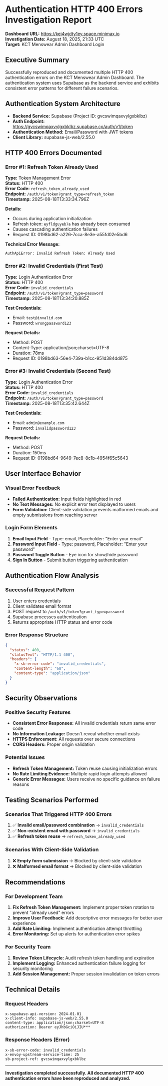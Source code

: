 # Authentication HTTP 400 Errors Investigation Report

**Dashboard URL:** https://kei4wjdty1ey.space.minimax.io  
**Investigation Date:** August 18, 2025, 21:33 UTC  
**Target:** KCT Menswear Admin Dashboard Login

## Executive Summary

Successfully reproduced and documented multiple HTTP 400 authentication errors on the KCT Menswear Admin Dashboard. The authentication system uses Supabase as the backend service and exhibits consistent error patterns for different failure scenarios.

## Authentication System Architecture

- **Backend Service:** Supabase (Project ID: gvcswimqaxvylgxbklbz)
- **Auth Endpoint:** https://gvcswimqaxvylgxbklbz.supabase.co/auth/v1/token
- **Authentication Method:** Email/Password with JWT tokens
- **Client Library:** supabase-js-web/2.55.0

## HTTP 400 Errors Documented

### Error #1: Refresh Token Already Used
**Type:** Token Management Error  
**Status:** HTTP 400  
**Error Code:** `refresh_token_already_used`  
**Endpoint:** `/auth/v1/token?grant_type=refresh_token`  
**Timestamp:** 2025-08-18T13:33:34.796Z

**Details:**
- Occurs during application initialization
- Refresh token: `eyfldguyeb7a` has already been consumed
- Causes cascading authentication failures
- Request ID: 0198bd62-a226-7cca-8e3e-a55fd02e5bd6

**Technical Error Message:**
```
AuthApiError: Invalid Refresh Token: Already Used
```

### Error #2: Invalid Credentials (First Test)
**Type:** Login Authentication Error  
**Status:** HTTP 400  
**Error Code:** `invalid_credentials`  
**Endpoint:** `/auth/v1/token?grant_type=password`  
**Timestamp:** 2025-08-18T13:34:20.885Z

**Test Credentials:**
- Email: `test@invalid.com`
- Password: `wrongpassword123`

**Request Details:**
- Method: POST
- Content-Type: application/json;charset=UTF-8
- Duration: 78ms
- Request ID: 0198bd63-56e4-739a-b1cc-951d384dd875

### Error #3: Invalid Credentials (Second Test)
**Type:** Login Authentication Error  
**Status:** HTTP 400  
**Error Code:** `invalid_credentials`  
**Endpoint:** `/auth/v1/token?grant_type=password`  
**Timestamp:** 2025-08-18T13:35:42.644Z

**Test Credentials:**
- Email: `admin@example.com`
- Password: `invalidpassword123`

**Request Details:**
- Method: POST
- Duration: 150ms
- Request ID: 0198bd64-9649-7ec8-8c1b-4954f65c5643

## User Interface Behavior

### Visual Error Feedback
- **Failed Authentication:** Input fields highlighted in red
- **No Text Messages:** No explicit error text displayed to users
- **Form Validation:** Client-side validation prevents malformed emails and empty submissions from reaching server

### Login Form Elements
1. **Email Input Field** - Type: email, Placeholder: "Enter your email"
2. **Password Input Field** - Type: password, Placeholder: "Enter your password"
3. **Password Toggle Button** - Eye icon for show/hide password
4. **Sign In Button** - Submit button triggering authentication

## Authentication Flow Analysis

### Successful Request Pattern
1. User enters credentials
2. Client validates email format
3. POST request to `/auth/v1/token?grant_type=password`
4. Supabase processes authentication
5. Returns appropriate HTTP status and error code

### Error Response Structure
```json
{
  "status": 400,
  "statusText": "HTTP/1.1 400",
  "headers": {
    "x-sb-error-code": "invalid_credentials",
    "content-length": "68",
    "content-type": "application/json"
  }
}
```

## Security Observations

### Positive Security Features
- **Consistent Error Responses:** All invalid credentials return same error code
- **No Information Leakage:** Doesn't reveal whether email exists
- **HTTPS Enforcement:** All requests over secure connections
- **CORS Headers:** Proper origin validation

### Potential Issues
- **Refresh Token Management:** Token reuse causing initialization errors
- **No Rate Limiting Evidence:** Multiple rapid login attempts allowed
- **Generic Error Messages:** Users receive no specific guidance on failure reasons

## Testing Scenarios Performed

### Scenarios That Triggered HTTP 400 Errors
1. ✅ **Invalid email/password combination** → `invalid_credentials`
2. ✅ **Non-existent email with password** → `invalid_credentials`
3. ✅ **Refresh token reuse** → `refresh_token_already_used`

### Scenarios With Client-Side Validation
1. ❌ **Empty form submission** → Blocked by client-side validation
2. ❌ **Malformed email format** → Blocked by client-side validation

## Recommendations

### For Development Team
1. **Fix Refresh Token Management:** Implement proper token rotation to prevent "already used" errors
2. **Improve User Feedback:** Add descriptive error messages for better user experience
3. **Add Rate Limiting:** Implement authentication attempt throttling
4. **Error Monitoring:** Set up alerts for authentication error spikes

### For Security Team
1. **Review Token Lifecycle:** Audit refresh token handling and expiration
2. **Implement Logging:** Enhanced authentication failure logging for security monitoring
3. **Add Session Management:** Proper session invalidation on token errors

## Technical Details

### Request Headers
```
x-supabase-api-version: 2024-01-01
x-client-info: supabase-js-web/2.55.0
content-type: application/json;charset=UTF-8
authorization: Bearer eyJhbGciOiJIU***
```

### Response Headers (Error)
```
x-sb-error-code: invalid_credentials
x-envoy-upstream-service-time: 25
sb-project-ref: gvcswimqaxvylgxbklbz
```

---

**Investigation completed successfully. All documented HTTP 400 authentication errors have been reproduced and analyzed.**